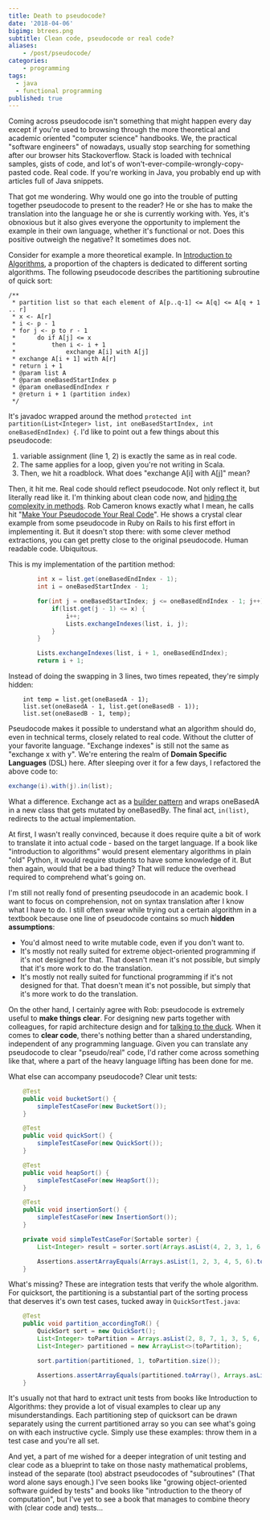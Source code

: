 ```yaml
---
title: Death to pseudocode?
date: '2018-04-06'
bigimg: btrees.png
subtitle: Clean code, pseudocode or real code?
aliases:
    - /post/pseudocode/
categories:
    - programming
tags:
  - java
  - functional programming
published: true
---
```


Coming across pseudocode isn't something that might happen every day except if you're used to browsing through the more theoretical and academic oriented "computer science" handbooks. We, the practical "software engineers" of nowadays, usually stop searching for something after our browser hits Stackoverflow. Stack is loaded with technical samples, gists of code, and lot's of won't-ever-compile-wrongly-copy-pasted code. Real code. If you're working in Java, you probably end up with articles full of Java snippets. 

That got me wondering. Why would one go into the trouble of putting together pseudocode to present to the reader? He or she has to make the translation into the language he or she is currently working with. Yes, it's obnoxious but it also gives everyone the opportunity to implement the example in their own language, whether it's functional or not. Does this positive outweigh the negative? It sometimes does not.

Consider for example a more theoretical example. In [Introduction to Algorithms](https://www.goodreads.com/book/show/108986.Introduction_to_Algorithms?ac=1), a proportion of the chapters is dedicated to different sorting algorithms. The following pseudocode describes the partitioning subroutine of quick sort:

    /**
     * partition list so that each element of A[p..q-1] <= A[q] <= A[q + 1 .. r]
     * x <- A[r]
     * i <- p - 1
     * for j <- p to r - 1
     *      do if A[j] <= x
     *          then i <- i + 1
     *              exchange A[i] with A[j]
     * exchange A[i + 1] with A[r]
     * return i + 1
     * @param list A
     * @param oneBasedStartIndex p
     * @param oneBasedEndIndex r
     * @return i + 1 (partition index)
     */

It's javadoc wrapped around the method `protected int partition(List<Integer> list, int oneBasedStartIndex, int oneBasedEndIndex) {`. I'd like to point out a few things about this pseudocode:

1. variable assignment (line 1, 2) is exactly the same as in real code.
2. The same applies for a loop, given you're not writing in Scala.
3. Then, we hit a roadblock. What does "exchange A[i] with A[j]" mean?

Then, it hit me. Real code should reflect pseudocode. Not only reflect it, but literally read like it. I'm thinking about clean code now, and [hiding the complexity in methods](/post/hiding-complexity/). Rob Cameron knows exactly what I mean, he calls hit "[Make Your Pseudocode Your Real Code](https://dev.to/cannikin/make-your-pseudocode-your-real-code-96n)". He shows a crystal clear example from some pseudocode in Ruby on Rails to his first effort in implementing it. But it doesn't stop there: with some clever method extractions, you can get pretty close to the original pseudocode. Human readable code. Ubiquitous. 

This is my implementation of the partition method:

```java
        int x = list.get(oneBasedEndIndex - 1);
        int i = oneBasedStartIndex - 1;

        for(int j = oneBasedStartIndex; j <= oneBasedEndIndex - 1; j++) {
            if(list.get(j - 1) <= x) {
                i++;
                Lists.exchangeIndexes(list, i, j);
            }
        }

        Lists.exchangeIndexes(list, i + 1, oneBasedEndIndex);
        return i + 1;
```

Instead of doing the swapping in 3 lines, two times repeated, they're simply hidden:

        int temp = list.get(oneBasedA - 1);
        list.set(oneBasedA - 1, list.get(oneBasedB - 1));
        list.set(oneBasedB - 1, temp);

Pseudocode makes it possible to understand what an algorithm should do, even in technical terms, closely related to real code. Without the clutter of your favorite language. "Exchange indexes" is still not the same as "exchange x with y". We're entering the realm of **Domain Specific Languages** (DSL) here. After sleeping over it for a few days, I refactored the above code to:

```java 
exchange(i).with(j).in(list);
```

What a difference. Exchange act as a [builder pattern](/post/builders-dsl) and wraps oneBasedA in a new class that gets mutated by oneBasedBy. The final act, `in(list)`, redirects to the actual implementation. 

At first, I wasn't really convinced, because it does require quite a bit of work to translate it into actual code - based on the target language. If a book like "introduction to algorithms" would present elementary algorithms in plain "old" Python, it would require students to have some knowledge of it. But then again, would that be a bad thing? That will reduce the overhead required to comprehend what's going on. 

I'm still not really fond of presenting pseudocode in an academic book. I want to focus on comprehension, not on syntax translation after I know what I have to do. I still often swear while trying out a certain algorithm in a textbook because one line of pseudocode contains so much **hidden assumptions**:

- You'd almost need to write mutable code, even if you don't want to.
- It's mostly not really suited for extreme object-oriented programming if it's not designed for that. That doesn't mean it's not possible, but simply that it's more work to do the translation. 
- It's mostly not really suited for functional programming if it's not designed for that. That doesn't mean it's not possible, but simply that it's more work to do the translation. 

On the other hand, I certainly agree with Rob: pseudocode is extremely useful to **make things clear**. For designing new parts together with colleagues, for rapid architecture design and for [talking to the duck](/post/serendipitous-creativity/). When it comes to **clear code**, there's nothing better than a shared understanding, independent of any programming language. Given you can translate any pseudocode to clear "pseudo/real" code, I'd rather come across something like that, where a part of the heavy language lifting has been done for me. 

What else can accompany pseudocode? Clear unit tests:

```java
    @Test
    public void bucketSort() {
        simpleTestCaseFor(new BucketSort());
    }

    @Test
    public void quickSort() {
        simpleTestCaseFor(new QuickSort());
    }

    @Test
    public void heapSort() {
        simpleTestCaseFor(new HeapSort());
    }

    @Test
    public void insertionSort() {
        simpleTestCaseFor(new InsertionSort());
    }

    private void simpleTestCaseFor(Sortable sorter) {
        List<Integer> result = sorter.sort(Arrays.asList(4, 2, 3, 1, 6, 5));

        Assertions.assertArrayEquals(Arrays.asList(1, 2, 3, 4, 5, 6).toArray(), result.toArray());
    }
```

What's missing? These are integration tests that verify the whole algorithm. For quicksort, the partitioning is a substantial part of the sorting process that deserves it's own test cases, tucked away in `QuickSortTest.java`:

```java
    @Test
    public void partition_accordingToR() {
        QuickSort sort = new QuickSort();
        List<Integer> toPartition = Arrays.asList(2, 8, 7, 1, 3, 5, 6, 4);
        List<Integer> partitioned = new ArrayList<>(toPartition);

        sort.partition(partitioned, 1, toPartition.size());

        Assertions.assertArrayEquals(partitioned.toArray(), Arrays.asList(2, 1, 3, 4, 7, 5, 6, 8).toArray());
    }
```

It's usually not that hard to extract unit tests from books like Introduction to Algorithms: they provide a lot of visual examples to clear up any misunderstandings. Each partitioning step of quicksort can be drawn separately using the current partitioned array so you can see what's going on with each instructive cycle. Simply use these examples: throw them in a test case and you're all set. 

And yet, a part of me wished for a deeper integration of unit testing and clear code as a blueprint to take on those nasty mathematical problems, instead of the separate (too) abstract pseudocodes of "subroutines" (That word alone says enough.) I've seen books like "growing object-oriented software guided by tests" and books like "introduction to the theory of computation", but I've yet to see a book that manages to combine theory with (clear code and) tests...